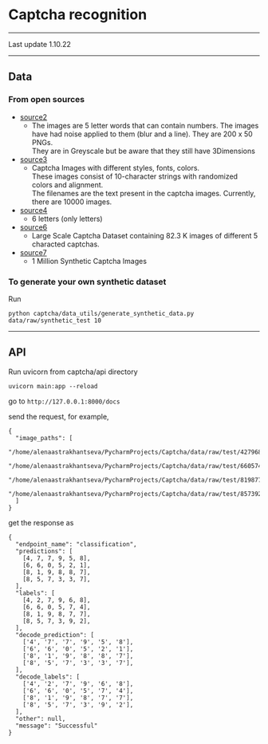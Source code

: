 # Captcha recognition
 _____________________________

Last update 1.10.22
______________________________

## Data 
### From open sources
- [source2](https://www.kaggle.com/datasets/fournierp/captcha-version-2-images)
  - The images are 5 letter words that can contain numbers. 
    The images have had noise applied to them (blur and a line). They are 200 x 50 PNGs. \
    They are in Greyscale but be aware that they still have 3Dimensions
- [source3](https://www.kaggle.com/datasets/aadhavvignesh/captcha-images)
  - Captcha Images with different styles, fonts, colors. \
    These images consist of 10-character strings with randomized colors and alignment. \
    The filenames are the text present in the captcha images. Currently, there are 10000 images.
- [source4](https://www.kaggle.com/datasets/codingnirvana/captcha-images)
  - 6 letters (only letters)
- [source6](https://www.kaggle.com/datasets/akashguna/large-captcha-dataset)
  - Large Scale Captcha Dataset containing 82.3 K images of different 5 characted captchas.
- [source7](https://www.kaggle.com/datasets/kiranbudati/1-million-captcha-images)
  - 1 Million Synthetic Captcha Images

### To generate your own synthetic dataset

Run 

`python captcha/data_utils/generate_synthetic_data.py data/raw/synthetic_test 10`

___________________________

## API
Run uvicorn from captcha/api directory

`uvicorn main:app --reload`

go to `http://127.0.0.1:8000/docs`

send the request, for example, 
```
{
  "image_paths": [
    "/home/alenaastrakhantseva/PycharmProjects/Captcha/data/raw/test/427968.jpeg",
    "/home/alenaastrakhantseva/PycharmProjects/Captcha/data/raw/test/660574.jpeg",
    "/home/alenaastrakhantseva/PycharmProjects/Captcha/data/raw/test/819877.jpeg",
    "/home/alenaastrakhantseva/PycharmProjects/Captcha/data/raw/test/857392.jpeg"
  ]
}
```

get the response as 
```
{
  "endpoint_name": "classification",
  "predictions": [
    [4, 7, 7, 9, 5, 8],
    [6, 6, 0, 5, 2, 1],
    [8, 1, 9, 8, 8, 7],
    [8, 5, 7, 3, 3, 7],
  ],
  "labels": [
    [4, 2, 7, 9, 6, 8],
    [6, 6, 0, 5, 7, 4],
    [8, 1, 9, 8, 7, 7],
    [8, 5, 7, 3, 9, 2],
  ],
  "decode_prediction": [
    ['4', '7', '7', '9', '5', '8'],
    ['6', '6', '0', '5', '2', '1'],
    ['8', '1', '9', '8', '8', '7'],
    ['8', '5', '7', '3', '3', '7'],
  ],
  "decode_labels": [
    ['4', '2', '7', '9', '6', '8'],
    ['6', '6', '0', '5', '7', '4'],
    ['8', '1', '9', '8', '7', '7'],
    ['8', '5', '7', '3', '9', '2'],
  ],
  "other": null,
  "message": "Successful"
}
```